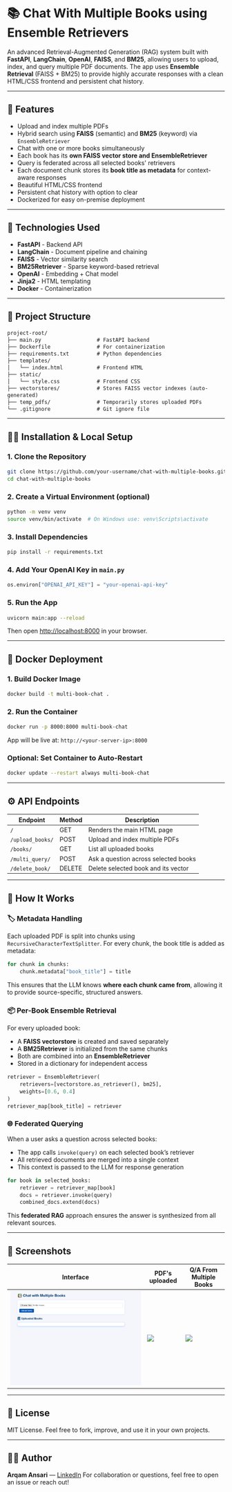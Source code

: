 # 📚 Chat With Multiple Books using Ensemble Retrievers

An advanced Retrieval-Augmented Generation (RAG) system built with **FastAPI**, **LangChain**, **OpenAI**, **FAISS**, and **BM25**, allowing users to upload, index, and query multiple PDF documents. The app uses **Ensemble Retrieval** (FAISS + BM25) to provide highly accurate responses with a clean HTML/CSS frontend and persistent chat history.

---

## 🚀 Features

* Upload and index multiple PDFs
* Hybrid search using **FAISS** (semantic) and **BM25** (keyword) via `EnsembleRetriever`
* Chat with one or more books simultaneously
* Each book has its **own FAISS vector store and EnsembleRetriever**
* Query is federated across all selected books' retrievers
* Each document chunk stores its **book title as metadata** for context-aware responses
* Beautiful HTML/CSS frontend
* Persistent chat history with option to clear
* Dockerized for easy on-premise deployment

---

## 🧠 Technologies Used

* **FastAPI** - Backend API
* **LangChain** - Document pipeline and chaining
* **FAISS** - Vector similarity search
* **BM25Retriever** - Sparse keyword-based retrieval
* **OpenAI** - Embedding + Chat model
* **Jinja2** - HTML templating
* **Docker** - Containerization

---

## 📂 Project Structure

```
project-root/
├── main.py                  # FastAPI backend
├── Dockerfile               # For containerization
├── requirements.txt         # Python dependencies
├── templates/
│   └── index.html           # Frontend HTML
├── static/
│   └── style.css            # Frontend CSS
├── vectorstores/            # Stores FAISS vector indexes (auto-generated)
├── temp_pdfs/               # Temporarily stores uploaded PDFs
└── .gitignore               # Git ignore file
```

---

## 🧑‍💻 Installation & Local Setup

### 1. Clone the Repository

```bash
git clone https://github.com/your-username/chat-with-multiple-books.git
cd chat-with-multiple-books
```

### 2. Create a Virtual Environment (optional)

```bash
python -m venv venv
source venv/bin/activate  # On Windows use: venv\Scripts\activate
```

### 3. Install Dependencies

```bash
pip install -r requirements.txt
```

### 4. Add Your OpenAI Key in `main.py`

```python
os.environ["OPENAI_API_KEY"] = "your-openai-api-key"
```

### 5. Run the App

```bash
uvicorn main:app --reload
```

Then open [http://localhost:8000](http://localhost:8000) in your browser.

---

## 🐳 Docker Deployment

### 1. Build Docker Image

```bash
docker build -t multi-book-chat .
```

### 2. Run the Container

```bash
docker run -p 8000:8000 multi-book-chat
```

App will be live at: `http://<your-server-ip>:8000`

### Optional: Set Container to Auto-Restart

```bash
docker update --restart always multi-book-chat
```

---

## ⚙️ API Endpoints

| Endpoint         | Method | Description                          |
| ---------------- | ------ | ------------------------------------ |
| `/`              | GET    | Renders the main HTML page           |
| `/upload_books/` | POST   | Upload and index multiple PDFs       |
| `/books/`        | GET    | List all uploaded books              |
| `/multi_query/`  | POST   | Ask a question across selected books |
| `/delete_book/`  | DELETE | Delete selected book and its vector  |

---

## 🧠 How It Works

### 🏷 Metadata Handling

Each uploaded PDF is split into chunks using `RecursiveCharacterTextSplitter`. For every chunk, the book title is added as metadata:

```python
for chunk in chunks:
    chunk.metadata["book_title"] = title
```

This ensures that the LLM knows **where each chunk came from**, allowing it to provide source-specific, structured answers.

### 📦 Per-Book Ensemble Retrieval

For every uploaded book:

* A **FAISS vectorstore** is created and saved separately
* A **BM25Retriever** is initialized from the same chunks
* Both are combined into an **EnsembleRetriever**
* Stored in a dictionary for independent access

```python
retriever = EnsembleRetriever(
    retrievers=[vectorstore.as_retriever(), bm25],
    weights=[0.6, 0.4]
)
retriever_map[book_title] = retriever
```

### 🌐 Federated Querying

When a user asks a question across selected books:

* The app calls `invoke(query)` on each selected book’s retriever
* All retrieved documents are merged into a single context
* This context is passed to the LLM for response generation

```python
for book in selected_books:
    retriever = retriever_map[book]
    docs = retriever.invoke(query)
    combined_docs.extend(docs)
```

This **federated RAG** approach ensures the answer is synthesized from all relevant sources.

---

## 📸 Screenshots

| Interface                   | PDF's uploaded            | Q/A From Multiple Books     |
| --------------------------- | ------------------------- | --------------------------- |
| ![](screenshots/Interface_page.PNG) | ![](screenshots/uploaded_page.PNG) | ![](screenshots/Chat_page.PNG) |



---

## 📄 License

MIT License. Feel free to fork, improve, and use it in your own projects.

---

## 👨‍💼 Author

**Arqam Ansari** — [LinkedIn](https://www.linkedin.com/in/arqam-ansari-26ba8a269?utm_source=share&utm_campaign=share_via&utm_content=profile&utm_medium=android_app)
For collaboration or questions, feel free to open an issue or reach out!



